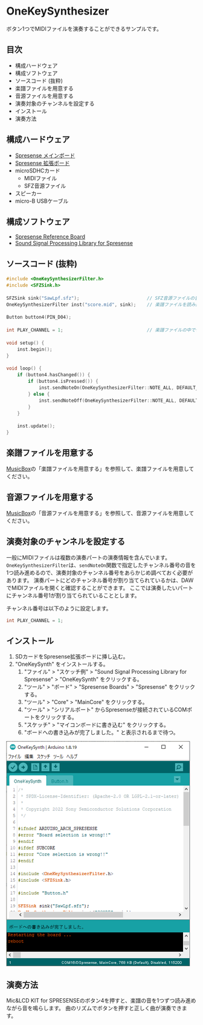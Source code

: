 # OneKeySynthesizer

ボタン1つでMIDIファイルを演奏することができるサンプルです。

## 目次

* 構成ハードウェア
* 構成ソフトウェア
* ソースコード (抜粋)
* 楽譜ファイルを用意する
* 音源ファイルを用意する
* 演奏対象のチャンネルを設定する
* インストール
* 演奏方法

## 構成ハードウェア

* [Spresense メインボード](https://developer.sony.com/ja/develop/spresense/specifications)
* [Spresense 拡張ボード](https://developer.sony.com/ja/develop/spresense/specifications)
* microSDHCカード
    * MIDIファイル
    * SFZ音源ファイル
* スピーカー
* micro-B USBケーブル

## 構成ソフトウェア

* [Spresense Reference Board](https://developer.sony.com/develop/spresense/docs/arduino_set_up_ja.html)
* [Sound Signal Processing Library for Spresense](https://github.com/SonySemiconductorSolutions/ssih-music/)

## ソースコード (抜粋)

```OneKeySynth.ino
#include <OneKeySynthesizerFilter.h>
#include <SFZSink.h>

SFZSink sink("SawLpf.sfz");                         // SFZ音源ファイルの音を出すモジュールです。SFZ音源ファイルを指定します。
OneKeySynthesizerFilter inst("score.mid", sink);    // 楽譜ファイルを読み込むモジュールです。再生する楽譜ファイルを指定します。

Button button4(PIN_D04);

int PLAY_CHANNEL = 1;                               // 楽譜ファイルの中でチャンネル番号1を演奏対象とする

void setup() {
    inst.begin();                                                       // 楽器を初期化する
}

void loop() {
    if (button4.hasChanged()) {
        if (button4.isPressed()) {                                      // ボタン4が押されたら、楽譜の次の音を鳴らす
            inst.sendNoteOn(OneKeySynthesizerFilter::NOTE_ALL, DEFAULT_VELOCITY, PLAY_CHANNEL);
        } else {                                                        // ボタン4が離されたら、鳴らしていた音を止める
            inst.sendNoteOff(OneKeySynthesizerFilter::NOTE_ALL, DEFAULT_VELOCITY, PLAY_CHANNEL);
        }
    }

    inst.update();                                                      // 楽器を動かす
}
```

## 楽譜ファイルを用意する

[MusicBox](/examples/MusicBox/README.md)の「楽譜ファイルを用意する」を参照して、楽譜ファイルを用意してください。

## 音源ファイルを用意する

[MusicBox](/examples/MusicBox/README.md)の「音源ファイルを用意する」を参照して、音源ファイルを用意してください。

## 演奏対象のチャンネルを設定する

一般にMIDIファイルは複数の演奏パートの演奏情報を含んでいます。
`OneKeySynthesizerFilter`は、`sendNoteOn`関数で指定したチャンネル番号の音を1つ読み進めるので、演奏対象のチャンネル番号をあらかじめ調べておく必要があります。
演奏パートにどのチャンネル番号が割り当てられているかは、DAWでMIDIファイルを開くと確認することができます。
ここでは演奏したいパートにチャンネル番号1が割り当てられていることとします。

チャンネル番号は以下のように設定します。

```OneKeySynth.ino
int PLAY_CHANNEL = 1;                                                   // 楽譜ファイルの中でチャンネル番号1を演奏対象とする
```

## インストール

1. SDカードをSpresense拡張ボードに挿し込む。
2. "OneKeySynth" をインストールする。
    1. "ファイル" > "スケッチ例" > "Sound Signal Processing Library for Spresense" > "OneKeySynth" をクリックする。
    2. "ツール" > "ボード" > "Spresense Boards" > "Spresense" をクリックする。
    3. "ツール" > "Core" > "MainCore" をクリックする。
    4. "ツール" > "シリアルポート" からSpresenseが接続されているCOMポートをクリックする。
    5. "スケッチ" > "マイコンボードに書き込む" をクリックする。
    6. "ボードへの書き込みが完了しました。" と表示されるまで待つ。

![OneKeySynth](OneKeySynth.png)

## 演奏方法

Mic&LCD KIT for SPRESENSEのボタン4を押すと、楽譜の音を1つずつ読み進めながら音を鳴らします。
曲のリズムでボタンを押すと正しく曲が演奏できます。
